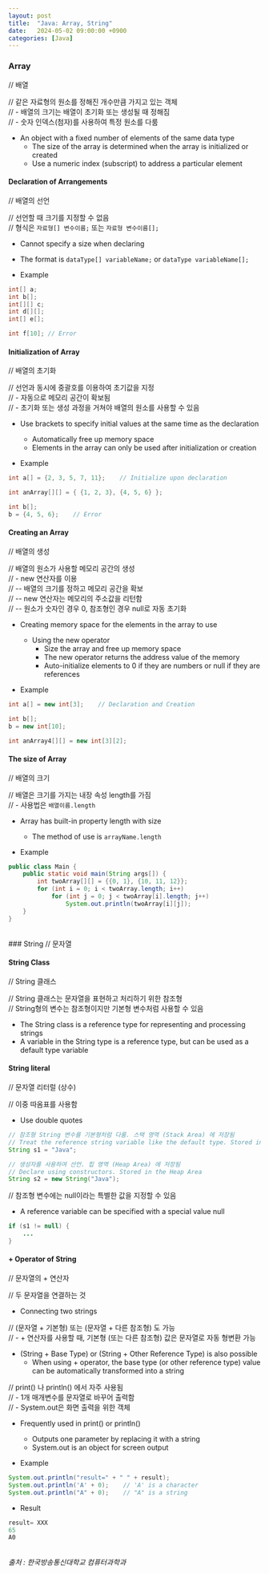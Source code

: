 ```yaml
---
layout: post
title:  "Java: Array, String"
date:   2024-05-02 09:00:00 +0900
categories: [Java]
---
```


### Array   
// 배열   
   
// 같은 자료형의 원소를 정해진 개수만큼 가지고 있는 객체   
// - 배열의 크기는 배열이 초기화 또는 생성될 때 정해짐   
// - 숫자 인덱스(첨자)를 사용하여 특정 원소를 다룸   
- An object with a fixed number of elements of the same data type   
  - The size of the array is determined when the array is initialized or created   
  - Use a numeric index (subscript) to address a particular element   
   
#### Declaration of Arrangements   
// 배열의 선언   
   
// 선언할 때 크기를 지정할 수 없음   
// 형식은 `자료형[] 변수이름;` 또는 `자료형 변수이름[];`   
- Cannot specify a size when declaring   
- The format is `dataType[] variableName;` or `dataType variableName[];`   
   
- Example   
   
```java
int[] a;
int b[];
int[][] c;
int d[][];
int[] e[];

int f[10]; // Error
```
   
#### Initialization of Array   
// 배열의 초기화   
   
// 선언과 동시에 중괄호를 이용하여 초기값을 지정   
// - 자동으로 메모리 공간이 확보됨   
// - 초기화 또는 생성 과정을 거쳐야 배열의 원소를 사용할 수 있음   
- Use brackets to specify initial values at the same time as the declaration   
  - Automatically free up memory space   
  - Elements in the array can only be used after initialization or creation   
   
- Example   
   
```java
int a[] = {2, 3, 5, 7, 11};    // Initialize upon declaration
```
   
```java
int anArray[][] = { {1, 2, 3}, {4, 5, 6} };
```
   
```java
int b[];
b = {4, 5, 6};    // Error
```
   
#### Creating an Array   
// 배열의 생성   
   
// 배열의 원소가 사용할 메모리 공간의 생성   
// - new 연산자를 이용   
// -- 배열의 크기를 정하고 메모리 공간을 확보   
// -- new 연산자는 메모리의 주소값을 리턴함   
// -- 원소가 숫자인 경우 0, 참조형인 경우 null로 자동 초기화   
- Creating memory space for the elements in the array to use   
  - Using the new operator   
    - Size the array and free up memory space   
    - The new operator returns the address value of the memory   
    - Auto-initialize elements to 0 if they are numbers or null if they are references   
   
- Example   
   
```java
int a[] = new int[3];    // Declaration and Creation
```
   
```java
int b[];
b = new int[10];
```
   
```java
int anArray4[][] = new int[3][2];
```
   
#### The size of Array   
// 배열의 크기   
   
// 배열은 크기를 가지는 내장 속성 length를 가짐   
// - 사용법은 `배열이름.length`   
- Array has built-in property length with size   
  - The method of use is `arrayName.length`   
   
- Example   
   
```java
public class Main {
    public static void main(String args[]) {
        int twoArray[][] = {{0, 1}, {10, 11, 12}};
        for (int i = 0; i < twoArray.length; i++)
            for (int j = 0; j < twoArray[i].length; j++)
                System.out.println(twoArray[i][j]);
    }
}
```
   
<br />
### String   
// 문자열   
   
#### String Class   
// String 클래스   
   
// String 클래스는 문자열을 표현하고 처리하기 위한 참조형   
// String형의 변수는 참조형이지만 기본형 변수처럼 사용할 수 있음   
- The String class is a reference type for representing and processing strings   
- A variable in the String type is a reference type, but can be used as a default type variable   
   
#### String literal   
// 문자열 리터럴 (상수)   
   
// 이중 따옴표를 사용함   
- Use double quotes   
   
```java
// 참조형 String 변수를 기본형처럼 다룸. 스택 영역 (Stack Area) 에 저장됨
// Treat the reference string variable like the default type. Stored in Stack Area
String s1 = "Java";

// 생성자를 사용하여 선언. 힙 영역 (Heap Area) 에 저장됨
// Declare using constructors. Stored in the Heap Area
String s2 = new String("Java");
```
   
// 참조형 변수에는 null이라는 특별한 값을 지정할 수 있음   
- A reference variable can be specified with a special value null   
   
```java
if (s1 != null) {
    ...
}
```
   
#### + Operator of String   
// 문자열의 + 연산자   
   
// 두 문자열을 연결하는 것   
- Connecting two strings   
   
// (문자열 + 기본형) 또는 (문자열 + 다른 참조형) 도 가능   
// - + 연산자를 사용할 때, 기본형 (또는 다른 참조형) 값은 문자열로 자동 형변환 가능   
- (String + Base Type) or (String + Other Reference Type) is also possible   
   - When using + operator, the base type (or other reference type) value can be automatically transformed into a string   
   
// print() 나 println() 에서 자주 사용됨   
// - 1개 매개변수를 문자열로 바꾸어 출력함   
// - System.out은 화면 출력을 위한 객체   
- Frequently used in print() or println()   
  - Outputs one parameter by replacing it with a string   
  - System.out is an object for screen output   
   
- Example   
   
```java
System.out.println("result=" + " " + result);
System.out.println('A' + 0);    // 'A' is a character
System.out.println("A" + 0);    // "A" is a string
```
   
- Result   
   
```java
result= XXX
65
A0
```
   
<br />
<cite>출처 : 한국방송통신대학교 컴퓨터과학과</cite>
